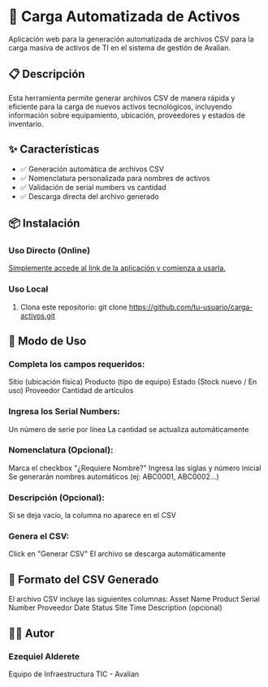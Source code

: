 # 🏢 Carga Automatizada de Activos
Aplicación web para la generación automatizada de archivos CSV para la carga masiva de activos de TI en el sistema de gestión de Avalian.

## 📋 Descripción
Esta herramienta permite generar archivos CSV de manera rápida y eficiente para la carga de nuevos activos tecnológicos, incluyendo información sobre equipamiento, ubicación, proveedores y estados de inventario.

## ✨ Características
- ✅ Generación automática de archivos CSV
- ✅ Nomenclatura personalizada para nombres de activos
- ✅ Validación de serial numbers vs cantidad
- ✅ Descarga directa del archivo generado


## 📦 Instalación
### Uso Directo (Online)
[Simplemente accede al link de la aplicación y comienza a usarla.](https://ezequielalderete.github.io/genCSV/)
### Uso Local
1. Clona este repositorio:
git clone https://github.com/tu-usuario/carga-activos.git

## 📖 Modo de Uso

### Completa los campos requeridos:
Sitio (ubicación física)
Producto (tipo de equipo)
Estado (Stock nuevo / En uso)
Proveedor
Cantidad de artículos
### Ingresa los Serial Numbers:
Un número de serie por línea
La cantidad se actualiza automáticamente
### Nomenclatura (Opcional):
Marca el checkbox "¿Requiere Nombre?"
Ingresa las siglas y número inicial
Se generarán nombres automáticos (ej: ABC0001, ABC0002...)
### Descripción (Opcional):
Si se deja vacío, la columna no aparece en el CSV
### Genera el CSV:
Click en "Generar CSV"
El archivo se descarga automáticamente

## 📄 Formato del CSV Generado
El archivo CSV incluye las siguientes columnas:
Asset Name
Product
Serial Number
Proveedor
Date
Status
Site
Time
Description (opcional)

## 👨‍💻 Autor
### Ezequiel Alderete
Equipo de Infraestructura TIC - Avalian
